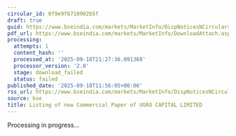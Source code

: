 ```yaml
---
circular_id: 0f9e9f6710902b5f
draft: true
guid: https://www.bseindia.com/markets/MarketInfo/DispNoticesNCirculars.aspx?Noticeid={1CE79B5E-2DE6-498A-8DB1-DD694B40C820}&noticeno=20250918-33&dt=09/18/2025&icount=33&totcount=63&flag=0
pdf_url: https://www.bseindia.com/markets/MarketInfo/DownloadAttach.aspx?id=20250918-33&attachedId=
processing:
  attempts: 1
  content_hash: ''
  processed_at: '2025-09-18T21:27:36.091368'
  processor_version: '2.0'
  stage: download_failed
  status: failed
published_date: '2025-09-18T11:56:05+00:00'
rss_url: https://www.bseindia.com/markets/MarketInfo/DispNoticesNCirculars.aspx?Noticeid={1CE79B5E-2DE6-498A-8DB1-DD694B40C820}&noticeno=20250918-33&dt=09/18/2025&icount=33&totcount=63&flag=0
source: bse
title: Listing of new Commercial Paper of UGRO CAPITAL LIMITED
---
```


Processing in progress...